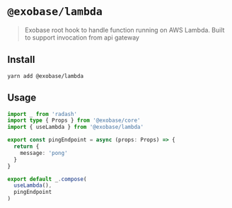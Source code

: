 # `@exobase/lambda`

> Exobase root hook to handle function running on AWS Lambda. Built to support invocation from api gateway

## Install

```
yarn add @exobase/lambda
```

## Usage

```ts
import _ from 'radash'
import type { Props } from '@exobase/core'
import { useLambda } from '@exobase/lambda'

export const pingEndpoint = async (props: Props) => {
  return {
    message: 'pong'
  }
}

export default _.compose(
  useLambda(),
  pingEndpoint
)
```

